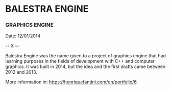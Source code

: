# BALESTRA ENGINE
### GRAPHICS ENGINE

Date: 12/01/2014


-- X --

Balestra Engine was the name given to a project of graphics engine that had learning purposes in the fields of development with C++ and computer graphics. It was built in 2014, but the idea and the first drafts came between 2012 and 2013.

More information in: https://henriquefantini.com/en/portfolio/6
